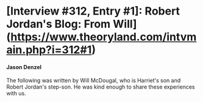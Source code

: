 # [Interview #312, Entry #1]: Robert Jordan's Blog: From Will](https://www.theoryland.com/intvmain.php?i=312#1)

#### Jason Denzel

The following was written by Will McDougal, who is Harriet's son and Robert Jordan's step-son. He was kind enough to share these experiences with us.

